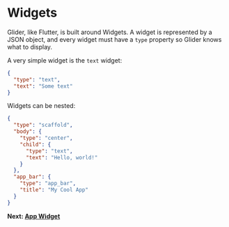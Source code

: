 # Widgets

Glider, like Flutter, is built around Widgets. A widget is represented by a JSON object, and every widget must have a `type` property so Glider knows what to display.

A very simple widget is the `text` widget:

```json
{
  "type": "text",
  "text": "Some text"
}
```

Widgets can be nested:

```json
{
  "type": "scaffold",
  "body": {
    "type": "center",
    "child": {
      "type": "text",
      "text": "Hello, world!"
    }
  },
  "app_bar": {
    "type": "app_bar",
    "title": "My Cool App"
  }
}
```

**Next: [App Widget](widgets/app.md)**
